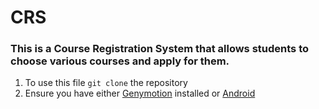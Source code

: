 # CRS
### This is a Course Registration System that allows students to choose various courses and apply for them.

1. To use this file `git clone` the repository
2. Ensure you have either [Genymotion](https://www.genymotion.com/) installed or [Android](https://developer.android.com/studio)
